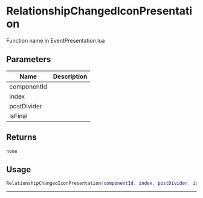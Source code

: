 # RelationshipChangedIconPresentation

Function name in EventPresentation.lua

## Parameters

| Name        | Description |
| ----------- | ----------- |
| componentId |             |
| index       |             |
| postDivider |             |
| isFinal     |             |

## Returns

`none`

## Usage

```lua
RelationshipChangedIconPresentation(componentId, index, postDivider, isFinal)
```

---
